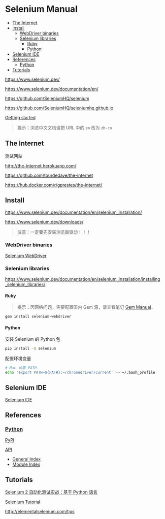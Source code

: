 <!-- omit in toc -->
# Selenium Manual

- [The Internet](#the-internet)
- [Install](#install)
  - [WebDriver binaries](#webdriver-binaries)
  - [Selenium libraries](#selenium-libraries)
    - [Ruby](#ruby)
    - [Python](#python)
- [Selenium IDE](#selenium-ide)
- [References](#references)
  - [Python](#python-1)
- [Tutorials](#tutorials)

<https://www.selenium.dev/>

<https://www.selenium.dev/documentation/en/>

<https://github.com/SeleniumHQ/selenium>

<https://github.com/SeleniumHQ/seleniumhq.github.io>

[Getting started](https://www.selenium.dev/documentation/en/getting_started/quick/)

> 提示：浏览中文文档请把 URL 中的 `en` 改为 `zh-cn`

## The Internet

测试网站

<http://the-internet.herokuapp.com/>

<https://github.com/tourdedave/the-internet>

<https://hub.docker.com/r/gprestes/the-internet/>

## Install

<https://www.selenium.dev/documentation/en/selenium_installation/>

<https://www.selenium.dev/downloads/>

> 注意：一定要先安装浏览器驱动！！！

### WebDriver binaries

[Selenium WebDriver](selenium-webdriver.md#install)

### Selenium libraries

<https://www.selenium.dev/documentation/en/selenium_installation/installing_selenium_libraries/>

#### Ruby

> 提示：因网络问题，需要配置国内 Gem 源，请查看笔记 [Gem Manual](/manuals/ruby/gem-manual.md#mirrors)。

```bash
gem install selenium-webdriver
```

#### Python

安装 Selenium 的 Python 包

```bash
pip install -U selenium
```

配置环境变量

```bash
# Mac 设置 PATH
echo 'export PATH=${PATH}:~/chromedriver/current' >> ~/.bash_profile
```

## Selenium IDE

[Selenium IDE](selenium-ide.md)

## References

### [Python](http://seleniumhq.github.io/selenium/docs/api/py/index.html)

[PyPI](https://pypi.org/project/selenium/)

[API](https://seleniumhq.github.io/selenium/docs/api/py/api.html)

- [General Index](https://seleniumhq.github.io/selenium/docs/api/py/genindex.html)
- [Module Index](https://seleniumhq.github.io/selenium/docs/api/py/py-modindex.html)

<!-- #selenium-tutorial -->
## Tutorials

[Selenium 2 自动化测试实战：基于 Python 语言](/tutorials/selenium/selenium2-python/README.md)

[Selenium Tutorial](/tutorials/selenium/selenium-tutorial/README.md)

<http://elementalselenium.com/tips>
